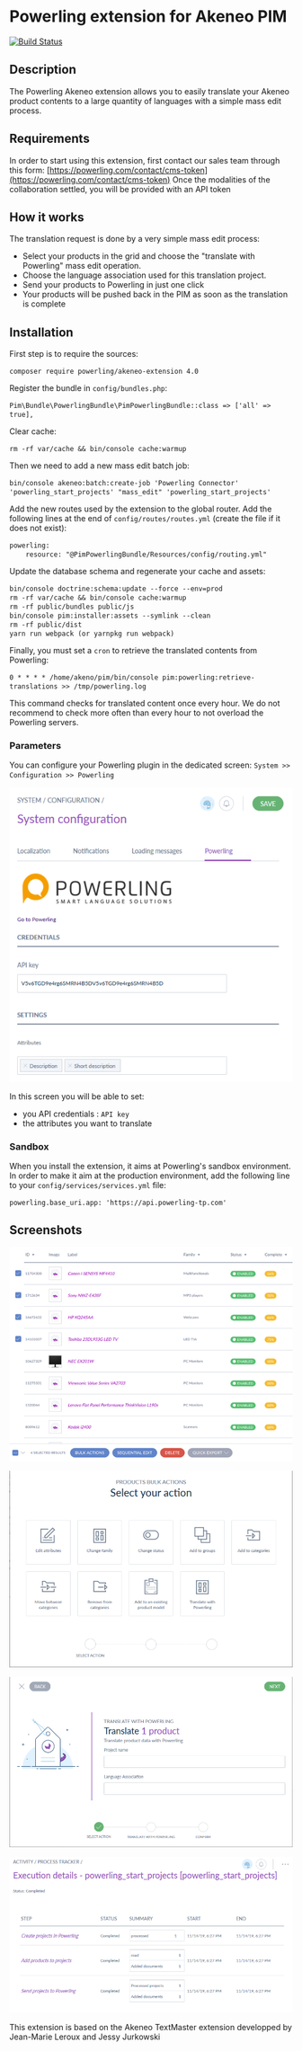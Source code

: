 # Powerling extension for Akeneo PIM

[![Build Status](https://travis-ci.org/powerling-rd/akeneo-extension.svg?branch=4.0)](https://travis-ci.org/powerling-rd/akeneo-extension)

## Description

The Powerling Akeneo extension allows you to easily translate your Akeneo product contents to a large quantity of languages with a simple mass edit process.

## Requirements

In order to start using this extension, first contact our sales team through this form: [https://powerling.com/contact/cms-token](https://powerling.com/contact/cms-token)
Once the modalities of the collaboration settled, you will be provided with an API token

## How it works

The translation request is done by a very simple mass edit process:

- Select your products in the grid and choose the "translate with Powerling" mass edit operation.
- Choose the language association used for this translation project.
- Send your products to Powerling in just one click
- Your products will be pushed back in the PIM as soon as the translation is complete

## Installation

First step is to require the sources:
```
composer require powerling/akeneo-extension 4.0
```

Register the bundle in `config/bundles.php`:

```
Pim\Bundle\PowerlingBundle\PimPowerlingBundle::class => ['all' => true],
```

Clear cache:
```
rm -rf var/cache && bin/console cache:warmup
```

Then we need to add a new mass edit batch job:

```
bin/console akeneo:batch:create-job 'Powerling Connector' 'powerling_start_projects' "mass_edit" 'powerling_start_projects'
```

Add the new routes used by the extension to the global router. Add the following lines at the end of `config/routes/routes.yml` (create the file if it does not exist):

```
powerling:
    resource: "@PimPowerlingBundle/Resources/config/routing.yml"
```

Update the database schema and regenerate your cache and assets:

```
bin/console doctrine:schema:update --force --env=prod
rm -rf var/cache && bin/console cache:warmup
rm -rf public/bundles public/js
bin/console pim:installer:assets --symlink --clean
rm -rf public/dist
yarn run webpack (or yarnpkg run webpack)
```

Finally, you must set a `cron` to retrieve the translated contents from Powerling:
```
0 * * * * /home/akeno/pim/bin/console pim:powerling:retrieve-translations >> /tmp/powerling.log
```

This command checks for translated content once every hour. We do not recommend to check more often than every hour to not overload the Powerling servers.

### Parameters

You can configure your Powerling plugin in the dedicated screen: `System >> Configuration >> Powerling`

![configuration screen](doc/img/configuration-01.png)

In this screen you will be able to set:

- you API credentials : `API key`
- the attributes you want to translate

### Sandbox

When you install the extension, it aims at Powerling's sandbox environment.
In order to make it aim at the production environment, add the following line to your `config/services/services.yml` file:

```
powerling.base_uri.app: 'https://api.powerling-tp.com'
```

## Screenshots

![Select products](doc/img/01-select-products.png)

![Select Powerling action](doc/img/02-select-action.png)

![Configure the project](doc/img/03-configure-project.png)

![Execution details](doc/img/04-execution-details.png)

This extension is based on the Akeneo TextMaster extension developped by Jean-Marie Leroux and Jessy Jurkowski

